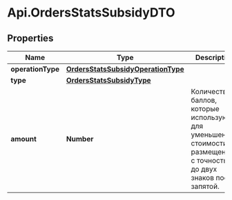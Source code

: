 # Api.OrdersStatsSubsidyDTO

## Properties

Name | Type | Description | Notes
------------ | ------------- | ------------- | -------------
**operationType** | [**OrdersStatsSubsidyOperationType**](OrdersStatsSubsidyOperationType.md) |  | 
**type** | [**OrdersStatsSubsidyType**](OrdersStatsSubsidyType.md) |  | 
**amount** | **Number** | Количество баллов, которые используются для уменьшения стоимости размещения, с точностью до двух знаков после запятой.  | 


